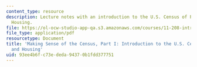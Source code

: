 ```yaml
---
content_type: resource
description: Lecture notes with an introduction to the U.S. Census of Population and
  Housing.
file: https://ol-ocw-studio-app-qa.s3.amazonaws.com/courses/11-208-introduction-to-computers-in-public-management-ii-january-iap-2002/93ee4b6fc73ededa94370b1fdd377751_lect3.pdf
file_type: application/pdf
resourcetype: Document
title: 'Making Sense of the Census, Part I: Introduction to the U.S. Census of Population
  and Housing'
uid: 93ee4b6f-c73e-deda-9437-0b1fdd377751
---
```

